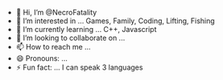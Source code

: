 - 👋 Hi, I’m @NecroFatality
- 👀 I’m interested in ... Games, Family, Coding, Lifting, Fishing
- 🌱 I’m currently learning ... C++, Javascript
- 💞️ I’m looking to collaborate on ...
- 📫 How to reach me ... 
- 😄 Pronouns: ...
- ⚡ Fun fact: ... I can speak 3 languages

<!---
NecroFatality/NecroFatality is a ✨ special ✨ repository because its `README.md` (this file) appears on your GitHub profile.
You can click the Preview link to take a look at your changes.
--->
